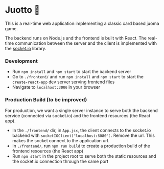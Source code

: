 # Juotto :beer:

This is a real-time web application implementing a
classic card based juoma game.

The backend runs on Node.js and the frontend is built
with React.
The real-time communication between the server and
the client is implemented with the
[socket.io](https://socket.io) library.

### Development

- Run `npm install` and `npm start` to start the backend server
- Go to `./frontend/` and run `npm install` and `npm start` to
start the `create-react-app` dev server serving frontend files
- Navigate to `localhost:3000` in your browser

### Production Build (to be improved)

For production, we want a single server instance to serve
both the backend service (connected via socket.io) and the
frontend resources (the React app).

- In the `./frontend/` dir, in `App.jsx`, the client
connects to the socket.io backend with
`socketIOClient("localhost:8080")`. Remove the url.
This makes the socket connect to the application url.
- In `./frontend/`, run `npm run build` to create a
production build of the frontend resources (the React app)
- Run `npm start` in the project root to serve both the
static resources and the socket.io connection through
the same port
